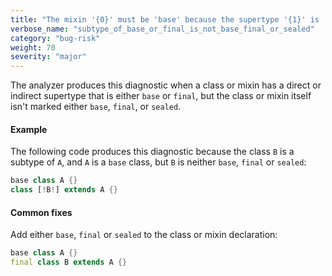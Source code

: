 ```yaml
---
title: "The mixin '{0}' must be 'base' because the supertype '{1}' is 'base'.  The mixin '{0}' must be 'base' because the supertype '{1}' is 'final'.  The type '{0}' must be 'base', 'final' or 'sealed' because the supertype '{1}' is 'base'.  The type '{0}' must be 'base', 'final' or 'sealed' because the supertype '{1}' is 'final'."
verbose_name: "subtype_of_base_or_final_is_not_base_final_or_sealed"
category: "bug-risk"
weight: 70
severity: "major"
---
```

The analyzer produces this diagnostic when a class or mixin has a direct
or indirect supertype that is either `base` or `final`, but the class or
mixin itself isn't marked either `base`, `final`, or `sealed`.

#### Example

The following code produces this diagnostic because the class `B` is a
subtype of `A`, and `A` is a `base` class, but `B` is neither `base`,
`final` or `sealed`:

```dart
base class A {}
class [!B!] extends A {}
```

#### Common fixes

Add either `base`, `final` or `sealed` to the class or mixin declaration:

```dart
base class A {}
final class B extends A {}
```
